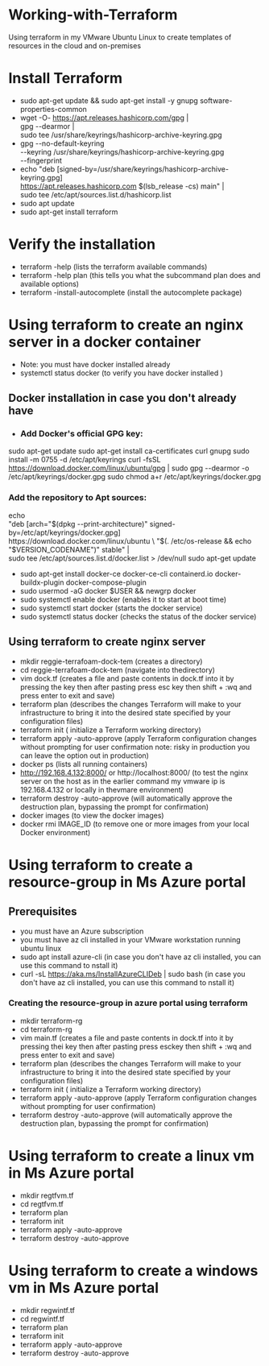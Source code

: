 # Working-with-Terraform
Using terraform in my VMware Ubuntu Linux to create templates of resources in the cloud and on-premises
# Install Terraform
- sudo apt-get update && sudo apt-get install -y gnupg software-properties-common
- wget -O- https://apt.releases.hashicorp.com/gpg | \
gpg --dearmor | \
sudo tee /usr/share/keyrings/hashicorp-archive-keyring.gpg
- gpg --no-default-keyring \
--keyring /usr/share/keyrings/hashicorp-archive-keyring.gpg \
--fingerprint
- echo "deb [signed-by=/usr/share/keyrings/hashicorp-archive-keyring.gpg] \
https://apt.releases.hashicorp.com $(lsb_release -cs) main" | \
sudo tee /etc/apt/sources.list.d/hashicorp.list
- sudo apt update
- sudo apt-get install terraform
# Verify the installation
- terraform -help (lists the terraform available commands)
- terraform -help plan (this tells you what the subcommand plan does and available options)
- terraform -install-autocomplete (install the autocomplete package)
# Using terraform to create an nginx server in a docker container
- Note: you must have docker installed already
- systemctl status docker (to verify you have docker installed )
## Docker installation in case you don't already have
- ### Add Docker's official GPG key:
sudo apt-get update
sudo apt-get install ca-certificates curl gnupg
sudo install -m 0755 -d /etc/apt/keyrings
curl -fsSL https://download.docker.com/linux/ubuntu/gpg | sudo gpg --dearmor -o /etc/apt/keyrings/docker.gpg
sudo chmod a+r /etc/apt/keyrings/docker.gpg
### Add the repository to Apt sources:
echo \
  "deb [arch="$(dpkg --print-architecture)" signed-by=/etc/apt/keyrings/docker.gpg] https://download.docker.com/linux/ubuntu \
  "$(. /etc/os-release && echo "$VERSION_CODENAME")" stable" | \
  sudo tee /etc/apt/sources.list.d/docker.list > /dev/null
sudo apt-get update
- sudo apt-get install docker-ce docker-ce-cli containerd.io docker-buildx-plugin docker-compose-plugin
- sudo usermod -aG docker $USER && newgrp docker
- sudo systemctl enable docker (enables it to start at boot time)
- sudo systemctl start docker (starts the docker service)
- sudo systemctl status docker (checks the status of the docker service)
## Using terraform to create nginx server
- mkdir reggie-terrafoam-dock-tem (creates a directory)
- cd reggie-terrafoam-dock-tem (navigate into thedirectory)
- vim dock.tf (creates a file and paste contents in dock.tf into it by  pressing the key then after pasting press esc key then shift + :wq and press enter to exit and save)
- terraform plan (describes the changes Terraform will make to your infrastructure to bring it into the desired state specified by your configuration files)
- terraform init ( initialize a Terraform working directory)
- terraform apply -auto-approve (apply Terraform configuration changes without prompting for user confirmation note: risky in production you can leave the option out in production)
- docker ps (lists all running containers)
- http://192.168.4.132:8000/ or http://localhost:8000/ (to test the nginx server on the host as in the earlier command my vmware ip is 192.168.4.132 or locally in thevmare environment)
- terraform destroy -auto-approve (will automatically approve the destruction plan, bypassing the prompt for confirmation)
- docker images (to  view the docker images)
- docker rmi IMAGE_ID (to remove one or more images from your local Docker environment)
# Using terraform to create a resource-group in Ms Azure portal
## Prerequisites
- you must have an Azure subscription
- you must have az cli installed in your VMware workstation running ubuntu linux
- sudo apt install azure-cli (in case you don't have az cli installed, you can use this command to nstall it)
- curl -sL https://aka.ms/InstallAzureCLIDeb | sudo bash (in case you don't have az cli installed, you can use this command to nstall it)
### Creating the resource-group in azure portal using terraform
- mkdir terraform-rg
- cd terraform-rg
- vim main.tf (creates a file and paste contents in dock.tf into it by  pressing thei key then after pasting press esckey then shift + :wq and press enter to exit and save)
- terraform plan (describes the changes Terraform will make to your infrastructure to bring it into the desired state specified by your configuration files)
- terraform init ( initialize a Terraform working directory)
- terraform apply -auto-approve (apply Terraform configuration changes without prompting for user confirmation)
- terraform destroy -auto-approve (will automatically approve the destruction plan, bypassing the prompt for confirmation)
# Using terraform to create a linux vm in Ms Azure portal
- mkdir regtfvm.tf
- cd regtfvm.tf
- terraform plan
- terraform init 
- terraform apply -auto-approve 
- terraform destroy -auto-approve
# Using terraform to create a windows vm in Ms Azure portal
- mkdir regwintf.tf
- cd regwintf.tf
- terraform plan
- terraform init 
- terraform apply -auto-approve 
- terraform destroy -auto-approve



